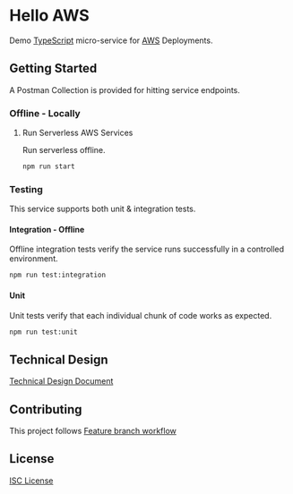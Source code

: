 # Hello AWS

Demo [TypeScript](https://www.typescriptlang.org) micro-service for [AWS](https://aws.amazon.com) Deployments.

## Getting Started

A Postman Collection is provided for hitting service endpoints.

### Offline - Locally

1. Run Serverless AWS Services

    Run serverless offline.
    ```bash
    npm run start
    ```

### Testing

This service supports both unit & integration tests.

#### Integration - Offline

Offline integration tests verify the service runs successfully in a controlled environment.

```bash
npm run test:integration
```

#### Unit

Unit tests verify that each individual chunk of code works as expected.

```bash
npm run test:unit
```

## Technical Design

[Technical Design Document](docs/TECHNICAL_DESIGN.md)

## Contributing

This project follows [Feature branch workflow](https://docs.gitlab.com/ee/gitlab-basics/feature_branch_workflow.html)

## License

[ISC License](LICENSE)
